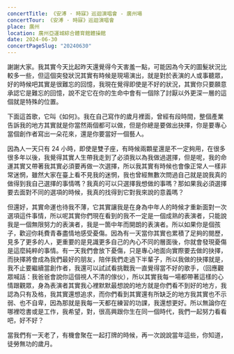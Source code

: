 ```yaml
---
concertTitle: 《安溥 · 時寐》巡迴演唱會 - 廣州場
concertTour: 《安溥 · 時寐》巡迴演唱會
place: 廣州
location: 廣州亞運城綜合體育館體操館
date: 2024-06-30
concertPageSlug: "20240630"
---
```

謝謝大家。我其實今天比起昨天還覺得今天害羞一點，可能因為今天的圖髮狀況比較多一些，但這個突發狀況其實有時候是現場演出，就是對於表演的人或事聽眾，好的時候吧其實是很難忘的回憶，我現在覺得即使是不好的狀況，其實你只要願意承認它是難忘的回憶，說不定它在你的生命中會有一個除了討厭以外更深一層的這個就是特殊的位置。

下面這首歌，它叫《如何》。我在自己寫作的歲月裡面，曾經有段時間，整個產業告訴我的地方其實就是你當然兩個都可以做，但是你總是要做出抉擇，你是要專心當個創作者寫出一朵花來，還是你要當好一個藝人。

因為人一天只有 24 小時，即使是雙子座，有時候兩顆星還是不一定夠用，在很多很多年以後，我覺得其實人生帶我走到了必須我以為我做過選擇，但是呢，我的命運其實又帶著我其實必須要再做一次選擇，所以我其實有時候也會像正常人一樣非常迷惘，雖然大家在臺上看不見我的迷惘，我也曾經無數次問過自己就是說我真的做得到我自己選擇的事情嗎？我真的可以只選擇我想做的事嗎？那如果我必須選擇要去面對不同的選項的時候，我真的找得到它對我來說的意義嗎？

但還好，其實命運也待我不薄，它其實讓我是在身為中年人的時候才重新面對一次選項這件事情，所以呢其實你們現在看到的我不一定是一個成熟的表演者，只能說我是一個無限努力的表演者，我是一箇中年而開朗的表演者。所以如果你是個孩子，歡迎你耗費青春盡情地感受憂傷。因為有一天當你其實也累積了足夠的閱歷，見多了更多的人，更重要的是見識更多自己的內心不同的層面後，你就會發現憂傷是這麼純粹的事情。有一天我們會放下憂傷，只是專心地面向實際要去做的抉擇，而抉擇將會成為我們最好的朋友，陪伴我們走過下半輩子，所以我做的抉擇就是，我不止要繼續當創作者，我還可以試試看挑戰我一直覺得當不好的歌手，（回應觀眾喊話：我爸爸會說你這個視人不清的傢伙），所以其實我每一場都帶著這樣的心情跟觀眾，身為表演者其實我心裡默默最想說的地方就是你們看不到好的地方，我認為只有及格，我其實還想追求，而你們看到其實還有所缺乏的地方我其實也不示弱、也不自卑，因為那就是我每一天都在練習的功課，我還想更好。所以無論你在哪裡唸書或是工作，我希望，對，很高興跟你生在同一個時代，我們一起努力看看吧，好不好？

當我們有一天老了，有機會聚在一起打牌的時候，再一次說說當年這些，你知道，徒勞無功的歲月。